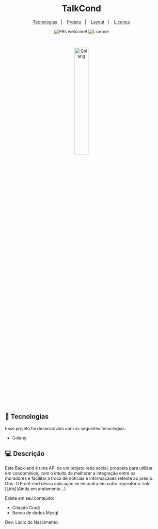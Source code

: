 <h1 align="center">
  TalkCond
</h1>

<p align="center">
  <a href="#-tecnologias">Tecnologias</a>&nbsp;&nbsp;&nbsp;|&nbsp;&nbsp;&nbsp;
  <a href="#-projeto">Projeto</a>&nbsp;&nbsp;&nbsp;|&nbsp;&nbsp;&nbsp;
  <a href="#-layout">Layout</a>&nbsp;&nbsp;&nbsp;|&nbsp;&nbsp;&nbsp;
  <a href="#memo-licença">Licença</a>
</p>

<p align="center">
 <img src="https://img.shields.io/static/v1?label=PRs&message=welcome&color=49AA26&labelColor=000000" alt="PRs welcome!" />

  <img alt="License" src="https://img.shields.io/static/v1?label=license&message=MIT&color=49AA26&labelColor=000000">
</p>

<br>

<p align="center">
  <img alt="Golang" src="https://encrypted-tbn0.gstatic.com/images?q=tbn:ANd9GcQD1WTldhdnkgqjJR_TORLqEjmhMylM6r0O-g&usqp=CAU" width="30%">
</p>

## 🚀 Tecnologias

Esse projeto foi desenvolvido com as seguintes tecnologias:

- Golang

## 💻 Descrição

Este Back-end é uma API de um projeto  rede social, proposta para utilizar em condomínios, com o intuito de melhorar a integração entre os moradores e facilitar a troca de notícias e informaçãoes refente ao prédio.
Obs: O Front-end dessa aplicação se encontra em outro repositório:
link: [Link](Ainda em andamento...)

Existe em seu conteúdo: 

- Criação  Crud;
- Banco de dados Mysql

Dev: Lúcio do Nascimento.
